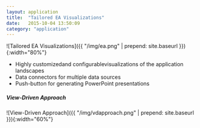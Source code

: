 ```yaml
---
layout: application
title:  "Tailored EA Visualizations"
date:   2015-10-04 13:50:09
category: "application"
---
```


![Tailored EA Visualizations]({{ "/img/ea.png" | prepend: site.baseurl }}){:width="80%"}

* Highly customizedand configurablevisualizations of the application landscapes
* Data connectors for multiple data sources
* Push-button for generating PowerPoint presentations

##### View-Driven Approach

![View-Driven Approach]({{ "/img/vdapproach.png" | prepend: site.baseurl }}){:width="60%"}